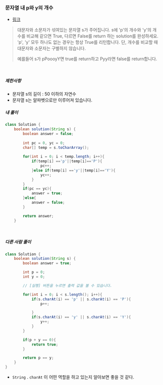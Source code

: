 ### 문자열 내 p와 y의 개수

- [링크](<https://programmers.co.kr/learn/courses/30/lessons/12916?language=java>)



> 대문자와 소문자가 섞여있는 문자열 s가 주어집니다. s에 'p'의 개수와 'y'의 개수를 비교해 같으면 True, 다르면 False를 return 하는 solution를 완성하세요. 'p', 'y' 모두 하나도 없는 경우는 항상 True를 리턴합니다. 단, 개수를 비교할 때 대문자와 소문자는 구별하지 않습니다.
>
> 예를들어 s가 pPoooyY면 true를 return하고 Pyy라면 false를 return합니다.

<br>

##### 제한사항

- 문자열 s의 길이 : 50 이하의 자연수
- 문자열 s는 알파벳으로만 이루어져 있습니다.

##### 내 풀이

```java
class Solution {
    boolean solution(String s) {
        boolean answer = false;
        
        int pc = 0, yc = 0;
        char[] temp = s.toCharArray();
        
        for(int i = 0; i < temp.length; i++){
            if(temp[i] =='p'||temp[i]=='P'){
                pc++;
            }else if(temp[i] =='y'||temp[i]=='Y'){
                yc++;
            }
        }
        if(pc == yc){
            answer = true;
        }else{
            answer = false;
        }

        return answer;
    }

```

<br>

##### 다른 사람 풀이

```java
class Solution {
    boolean solution(String s) {
        boolean answer = true;

        int p = 0;
        int y = 0;

        // [실행] 버튼을 누르면 출력 값을 볼 수 있습니다.

        for(int i = 0; i < s.length(); i++){
            if(s.charAt(i) == 'p' || s.charAt(i) == 'P'){
                p++;

            }
            if(s.charAt(i) == 'y' || s.charAt(i) == 'Y'){
                y++;
            }
        }

        if(p + y == 0){
            return true;
        }

        return p == y;
    }
}

```

- `String` . `charAt` 이 어떤 역할을 하고 있는지 알아보면 좋을 것 같다.

